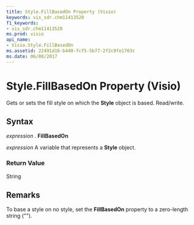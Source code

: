 ```yaml
---
title: Style.FillBasedOn Property (Visio)
keywords: vis_sdr.chm11413520
f1_keywords:
- vis_sdr.chm11413520
ms.prod: visio
api_name:
- Visio.Style.FillBasedOn
ms.assetid: 22491d16-b440-fcf5-5b77-2f2c9fe1703c
ms.date: 06/08/2017
---
```



# Style.FillBasedOn Property (Visio)

Gets or sets the fill style on which the  **Style** object is based. Read/write.


## Syntax

 _expression_ . **FillBasedOn**

 _expression_ A variable that represents a **Style** object.


### Return Value

String


## Remarks

To base a style on no style, set the  **FillBasedOn** property to a zero-length string ("").


